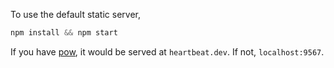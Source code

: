 To use the default static server,
```js
npm install && npm start
```

If you have [pow](http://pow.cx/), it would be served at `heartbeat.dev`. If not, `localhost:9567`.